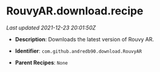 # RouvyAR.download.recipe

_Last updated 2021-12-23 20:01:50Z_

- **Description**: Downloads the latest version of Rouvy AR.

- **Identifier**: `com.github.andredb90.download.RouvyAR`

- **Parent Recipes**: `None`
